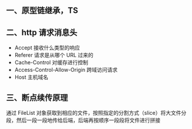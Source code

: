 ## 一、原型链继承，TS

## 二、http 请求消息头

- Accept 接收什么类型的响应
- Referer 请求是从哪个 URL 过来的
- Cache-Control 对缓存进行控制
- Access-Control-Allow-Origin 跨域访问请求
- Host 主机域名

## 三、断点续传原理

通过 FileList 对象获取到相应的文件，按照指定的分割方式（slice）将大文件分段，然后一段一段地传给后端，后端再按顺序一段段将文件进行拼接
